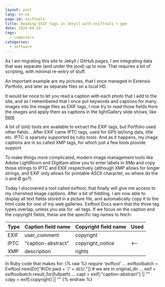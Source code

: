 ```yaml
---
layout: post
lang: en-us
page-id: exiftools
title: Reading EXIF tags in Jekyll with exiftools + gem
date: 2024-04-19
tags:
  - computers
categories:
  - software
---
```


As I am migrating this site to Jekyll / GitHub pages, I am integrating data that was separate (and under the jood) up to now.
That requires a bit of scripting, with minimal re-entry of stuff.

An important example are my pictures, that I once managed in Extensis Portfolio, and later as separate files on a local HD.

It would be noce to let you read a caption with each photo that I add to the site, and as I remembered that I once put keywords and captions for many images into the image files as EXIF tags, I now try to read those fields from the images and apply them as captions in the lightGallery slide shows, like [here](../../assets/art-gallery/sketches/)

A lot of (old) tools are available to extract the EXIF tags, but Portfolio used other fields...
After EXIF came IPTC tags, used for GPS lat/long data, title etc. IPTC is sparsely supported bij ruby tools.
And as it happens, my image captions are in so called XMP tags, for which just a few tools provide support.

To make things more complicated, modern image management tools like Adobe LightRoom and DigiKam allow you to enter labels in XMp and copy those strings to IPTC and EXIF respectively (although XMP allows for longer strings, and EXIF only allows for printable ASCII character, so where do the ü and Ø go?).

Today I discovered a tool called exiftool, that finally will give me access to my cherished image captions.
After a bit of fiddling, I am now able to display all text fields stored in a picture file, and automatically copy it to the html code for one of my web galleries.
Exiftool Docs warn that the three tag types overlap, unless you ask for -all tags. If we focus on the caption and the copyright fields, these are the specific tag names to fetch:

| Type | Caption field name  | Copyright field name | Used |
|------|---------------------|----------------------|------|
| EXIF | user_comment        | copyright            |      |
| IPTC | "caption-abstract"  | copyright_notice     | <--  |
| XMP  | description         | rights               |      |

In Ruby code that makes for:
{% raw %}
require 'exiftool'
...
exiftoolbatch = Exiftool.new(Dir["#{Dir.pwd + '/' + dir}/*.*"]) # we are in original_dir
...
exif =  exiftoolbatch.result_for(fullpath)
...
capt = exif[:"caption-abstract"] || ""
copy = exif[:copyright] || ""
{% endraw %}
